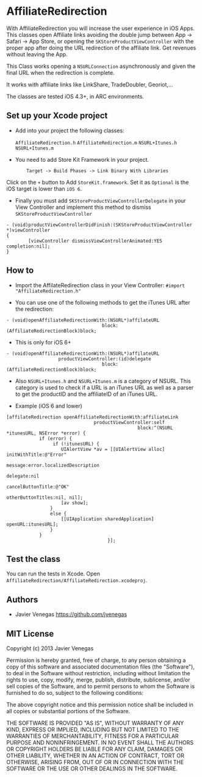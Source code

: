 AffiliateRedirection
====================

With AffiliateRedirection you will increase the user experience in iOS Apps. This classes open Affiliate links avoiding the double jump between App -> Safari -> App Store, or opening the `SKStoreProductViewController` with the proper app after doing the URL redirection of the affiliate link. Get revenues without leaving the App.

This Class works opening a `NSURLConnection` asynchronously and given the final URL when the redirection is complete.

It works with affiliate links like LinkShare, TradeDoubler, Georiot,...

The classes are tested iOS 4.3+, in ARC environments.


## Set up your Xcode project

* Add into your project the following classes:

  `AffiliateRedirection.h` 
   `AffiliateRedirection.m` 
	`NSURL+Itunes.h` 
	`NSURL+Itunes.m` 

* You need to add Store Kit Framework in your project.

          Target -> Build Phases -> Link Binary With Libraries
    
Click on the `+` button to Add `StoreKit.framework`. Set it as `Optional` is the iOS target is lower than `iOS 6`.

* Finally you must add `SKStoreProductViewControllerDelegate` in your View Controller and implement this method to dismiss `SKStoreProductViewController`
```objc
- (void)productViewControllerDidFinish:(SKStoreProductViewController *)viewController
{
        [viewController dismissViewControllerAnimated:YES completion:nil];
}
```
## How to

* Import the AffilateRedirection class in your View Controller:
	`#import "AffiliateRedirection.h"`

* You can use one of the following methods to get the iTunes URL after the redirection:
```objc
- (void)openAffiliateRedirectionWith:(NSURL*)affilateURL
                                   block:(AffiliateRedirectionBlock)block;
```
* This is only for iOS 6+
```objc
- (void)openAffiliateRedirectionWith:(NSURL*)affilateURL
                   productViewController:(id)delegate
                                   block:(AffiliateRedirectionBlock)block;
```



* Also `NSURL+Itunes.h` and `NSURL+Itunes.m` is a category of NSURL. This category is used to check if a URL is an iTunes URL as well as a parser to get the productID and the affiliateID of an iTunes URL.

* Example (iOS 6 and lower)
```objc
[affilateRedirection openAffiliateRedirectionWith:affiliateLink
                                productViewController:self
                                                block:^(NSURL *itunesURL, NSError *error) {
            if (error) {
                 if (!itunesURL) {
                    UIAlertView *av = [[UIAlertView alloc] initWithTitle:@"Error"
                                                                 message:error.localizedDescription
                                                                delegate:nil
                                                       cancelButtonTitle:@"OK"
                                                       otherButtonTitles:nil, nil];
                    [av show];
                }
                else {
                    [[UIApplication sharedApplication] openURL:itunesURL];
                }            
            }
                                     }];
```

## Test the class

You can run the tests in Xcode. Open `AffiliateRedirection/AffiliateRedirection.xcodeproj`.


## Authors

* Javier Venegas https://github.com/jvenegas


## MIT License

Copyright (c) 2013 Javier Venegas

Permission is hereby granted, free of charge, to any
person obtaining a copy of this software and associated
documentation files (the "Software"), to deal in the
Software without restriction, including without limitation
the rights to use, copy, modify, merge, publish,
distribute, sublicense, and/or sell copies of the
Software, and to permit persons to whom the Software is
furnished to do so, subject to the following conditions:

The above copyright notice and this permission notice
shall be included in all copies or substantial portions of
the Software.

THE SOFTWARE IS PROVIDED "AS IS", WITHOUT WARRANTY OF ANY
KIND, EXPRESS OR IMPLIED, INCLUDING BUT NOT LIMITED TO THE
WARRANTIES OF MERCHANTABILITY, FITNESS FOR A PARTICULAR
PURPOSE AND NONINFRINGEMENT. IN NO EVENT SHALL THE AUTHORS
OR COPYRIGHT HOLDERS BE LIABLE FOR ANY CLAIM, DAMAGES OR
OTHER LIABILITY, WHETHER IN AN ACTION OF CONTRACT, TORT OR
OTHERWISE, ARISING FROM, OUT OF OR IN CONNECTION WITH THE
SOFTWARE OR THE USE OR OTHER DEALINGS IN THE SOFTWARE.
